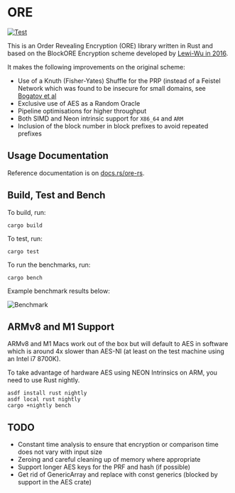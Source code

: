 # ORE

[![Test](https://github.com/cipherstash/ore.rs/actions/workflows/test.yml/badge.svg)](https://github.com/cipherstash/ore.rs/actions/workflows/test.yml)

This is an Order Revealing Encryption (ORE) library written in Rust and based on the BlockORE Encryption scheme
developed by [Lewi-Wu in 2016](https://eprint.iacr.org/2016/612.pdf).

It makes the following improvements on the original scheme:

* Use of a Knuth (Fisher-Yates) Shuffle for the PRP (instead of a Feistel Network which was found to be insecure for
  small domains, see [Bogatov et al](https://eprint.iacr.org/2018/953.pdf)
* Exclusive use of AES as a Random Oracle
* Pipeline optimisations for higher throughput
* Both SIMD and Neon intrinsic support for `X86_64` and `ARM`
* Inclusion of the block number in block prefixes to avoid repeated prefixes

## Usage Documentation

Reference documentation is on [docs.rs/ore-rs](https://docs.rs/ore-rs).

## Build, Test and Bench

To build, run:

```
cargo build
```

To test, run:

```
cargo test
```

To run the benchmarks, run:

```
cargo bench
```

Example benchmark results below:

![Benchmark](https://user-images.githubusercontent.com/12306/145158987-9846bd94-24c7-4163-b655-1cb3ad686dd9.png)

## ARMv8 and M1 Support

ARMv8 and M1 Macs work out of the box but will default to AES in software which is around 4x slower than AES-NI
(at least on the test machine using an Intel i7 8700K).

To take advantage of hardware AES using NEON Intrinsics on ARM, you need to use Rust nightly.

```
asdf install rust nightly
asdf local rust nightly
cargo +nightly bench
```

## TODO

- Constant time analysis to ensure that encryption or comparison time does not vary with input size
- Zeroing and careful cleaning up of memory where appropriate
- Support longer AES keys for the PRF and hash (if possible)
- Get rid of GenericArray and replace with const generics (blocked by support in the AES crate)
